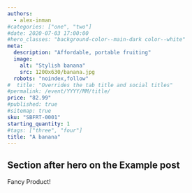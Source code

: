 ```yaml
---
authors:
  - alex-inman
#categories: ["one", "two"]
#date: 2020-07-03 17:00:00
#hero_classes: "background-color--main-dark color--white"
meta:
  description: "Affordable, portable fruiting"
  image:
    alt: "Stylish banana"
    src: 1200x630/banana.jpg
  robots: "noindex,follow"
#  title: "Overrides the tab title and social titles"
#permalink: /event/YYYY/MM/title/
price: "82.99"
#published: true
#sitemap: true
sku: "SBFRT-0001"
starting_quantity: 1
#tags: ["three", "four"]
title: "A banana"
---
```


## Section after hero on the Example post

Fancy Product!
